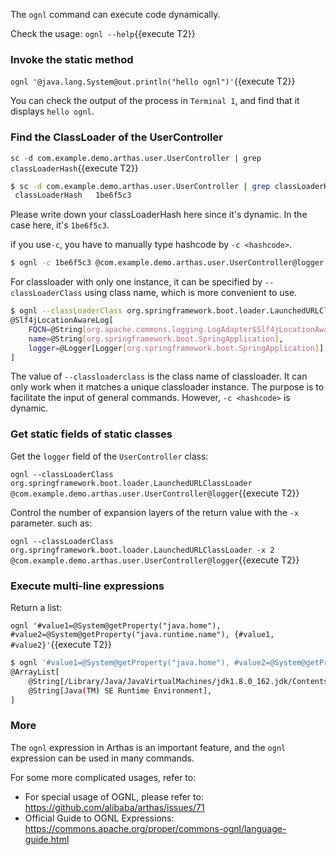 
The `ognl` command can execute code dynamically.

Check the usage: `ognl --help`{{execute T2}}

### Invoke the static method

`ognl '@java.lang.System@out.println("hello ognl")'`{{execute T2}}

You can check the output of the process in `Terminal 1`, and find that it displays `hello ognl`.

### Find the ClassLoader of the UserController

`sc -d com.example.demo.arthas.user.UserController | grep classLoaderHash`{{execute T2}}

```bash
$ sc -d com.example.demo.arthas.user.UserController | grep classLoaderHash
 classLoaderHash   1be6f5c3
```

Please write down your classLoaderHash here since it's dynamic. In the case here, it's `1be6f5c3`.

if you use`-c`, you have to manually type hashcode by `-c <hashcode>`.

```bash
$ ognl -c 1be6f5c3 @com.example.demo.arthas.user.UserController@logger
```

For classloader with only one instance, it can be specified by `--classLoaderClass` using class name, which is more convenient to use.

```bash
$ ognl --classLoaderClass org.springframework.boot.loader.LaunchedURLClassLoader  @org.springframework.boot.SpringApplication@logger
@Slf4jLocationAwareLog[
    FQCN=@String[org.apache.commons.logging.LogAdapter$Slf4jLocationAwareLog],
    name=@String[org.springframework.boot.SpringApplication],
    logger=@Logger[Logger[org.springframework.boot.SpringApplication]],
]
```

The value of `--classloaderclass` is the class name of classloader. It can only work when it matches a unique classloader instance. The purpose is to facilitate the input of general commands. However, `-c <hashcode>` is dynamic.

### Get static fields of static classes

Get the `logger` field of the `UserController` class:

`ognl --classLoaderClass org.springframework.boot.loader.LaunchedURLClassLoader @com.example.demo.arthas.user.UserController@logger`{{execute T2}}

Control the number of expansion layers of the return value with the `-x` parameter. such as:

`ognl --classLoaderClass org.springframework.boot.loader.LaunchedURLClassLoader -x 2 @com.example.demo.arthas.user.UserController@logger`{{execute T2}}

### Execute multi-line expressions

Return a list:

`ognl '#value1=@System@getProperty("java.home"), #value2=@System@getProperty("java.runtime.name"), {#value1, #value2}'`{{execute T2}}

```bash
$ ognl '#value1=@System@getProperty("java.home"), #value2=@System@getProperty("java.runtime.name"), {#value1, #value2}'
@ArrayList[
    @String[/Library/Java/JavaVirtualMachines/jdk1.8.0_162.jdk/Contents/Home/jre],
    @String[Java(TM) SE Runtime Environment],
]
```

### More

The `ognl` expression in Arthas is an important feature, and the `ognl` expression can be used in many commands.

For some more complicated usages, refer to:

* For special usage of OGNL, please refer to: https://github.com/alibaba/arthas/issues/71
* Official Guide to OGNL Expressions: https://commons.apache.org/proper/commons-ognl/language-guide.html
